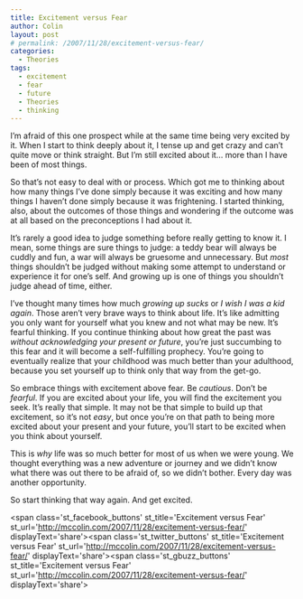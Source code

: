 ```yaml
---
title: Excitement versus Fear
author: Colin
layout: post
# permalink: /2007/11/28/excitement-versus-fear/
categories:
  - Theories
tags:
  - excitement
  - fear
  - future
  - Theories
  - thinking
---
```

I&#8217;m afraid of this one prospect while at the same time being very excited by it. When I start to think deeply about it, I tense up and get crazy and can&#8217;t quite move or think straight. But I&#8217;m still excited about it&#8230; more than I have been of most things.

So that&#8217;s not easy to deal with or process. Which got me to thinking about how many things I&#8217;ve done simply because it was exciting and how many things I haven&#8217;t done simply because it was frightening. I started thinking, also, about the outcomes of those things and wondering if the outcome was at all based on the preconceptions I had about it.

It&#8217;s rarely a good idea to judge something before really getting to know it. I mean, some things are sure things to judge: a teddy bear will always be cuddly and fun, a war will always be gruesome and unnecessary. But *most* things shouldn&#8217;t be judged without making some attempt to understand or experience it for one&#8217;s self. And growing up is one of things you shouldn&#8217;t judge ahead of time, either.

I&#8217;ve thought many times how much *growing up sucks* or *I wish I was a kid again*. Those aren&#8217;t very brave ways to think about life. It&#8217;s like admitting you only want for yourself what you knew and not what may be new. It&#8217;s fearful thinking. If you continue thinking about how great the past was *without acknowledging your present or future*, you&#8217;re just succumbing to this fear and it will become a self-fulfilling prophecy. You&#8217;re going to eventually realize that your childhood was much better than your adulthood, because you set yourself up to think only that way from the get-go.

So embrace things with excitement above fear. Be *cautious*. Don&#8217;t be *fearful*. If you are excited about your life, you will find the excitement you seek. It&#8217;s really that simple. It may not be that simple to build up that excitement, so it&#8217;s not *easy*, but once you&#8217;re on that path to being more excited about your present and your future, you&#8217;ll start to be excited when you think about yourself.

This is *why* life was so much better for most of us when we were young. We thought everything was a new adventure or journey and we didn&#8217;t know what there was out there to be afraid of, so we didn&#8217;t bother. Every day was another opportunity.

So start thinking that way again. And get excited.

<span class='st\_facebook\_buttons' st\_title='Excitement versus Fear' st\_url='http://mccolin.com/2007/11/28/excitement-versus-fear/' displayText='share'></span><span class='st\_twitter\_buttons' st\_title='Excitement versus Fear' st\_url='http://mccolin.com/2007/11/28/excitement-versus-fear/' displayText='share'></span><span class='st\_gbuzz\_buttons' st\_title='Excitement versus Fear' st\_url='http://mccolin.com/2007/11/28/excitement-versus-fear/' displayText='share'></span>